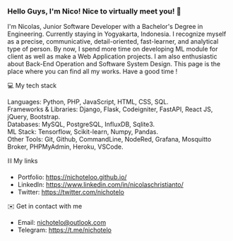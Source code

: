 <!--
**nichoteloo/nichoteloo** is a ✨ _special_ ✨ repository because its `README.md` (this file) appears on your GitHub profile.

Here are some ideas to get you started:

- 🔭 I’m currently working on ...
- 🌱 I’m currently learning ...
- 👯 I’m looking to collaborate on ...
- 🤔 I’m looking for help with ...
- 💬 Ask me about ...
- 📫 How to reach me: ...
- 😄 Pronouns: ...
- ⚡ Fun fact: ...
-->

### Hello Guys, I'm Nico! Nice to virtually meet you! 👋

I'm Nicolas, Junior Software Developer with a Bachelor's Degree in Engineering. Currently staying in Yogyakarta, Indonesia.
I recognize myself as a precise, communicative, detail-oriented, fast-learner, and analytical type of person. By now, I spend more time on developing ML module for client as well as make a Web Application projects. I am also enthusiastic about Back-End Operation and Software System Design. This page is the place where you can find all my works. Have a good time !

💻 My tech stack<br>

Languages: Python, PHP, JavaScript, HTML, CSS, SQL. <br>
Frameworks & Libraries: Django, Flask, Codeigniter, FastAPI, React JS, jQuery, Bootstrap. <br>
Databases:  MySQL, PostgreSQL, InfluxDB, Sqlite3. <br> 
ML Stack: Tensorflow, Scikit-learn, Numpy, Pandas. <br>
Other Tools: Git, Github, CommandLine, NodeRed, Grafana, Mosquitto Broker, PHPMyAdmin, Heroku, VSCode. <br>

⛓ My links
* Portfolio: https://nichoteloo.github.io/
* LinkedIn: https://www.linkedin.com/in/nicolaschristianto/
* Twitter: https://twitter.com/nichotelo

✉️ Get in contact with me 
* Email: nichotelo@outlook.com
* Telegram: https://t.me/nichotelo

<!-- <h3 align="center">Contact Me</h3>
<p align="center">
 <a href="https://t.me/nichotelo"><img src="https://img.shields.io/badge/Telegram-0088cc?style=for-the-badge&logo=telegram&logoColor=white" alt="Telegram"></a>
 <a href="https://www.linkedin.com/in/nicolaschristianto/"><img src="https://img.shields.io/badge/Linkedin-2867B2?style=for-the-badge&logo=linkedin&logoColor=white" alt="Discord"></a>
  <a href="https://twitter.com/nichotelo"><img src="https://img.shields.io/badge/Twitter-1DA1F2?style=for-the-badge&logo=twitter&logoColor=white" alt="Twitter"></a>
</p>

<h3 align="center">Languages I've worked with</h3>
<p align="center">
  <img src="https://img.shields.io/badge/C%2B%2B-00599C?style=for-the-badge&logo=c%2B%2B&logoColor=white" alt="C++">
  <img src="https://img.shields.io/badge/Python-3776AB?style=for-the-badge&logo=python&logoColor=white" alt="Python">
  <img src="https://img.shields.io/badge/CSS-239120?&style=for-the-badge&logo=css3&logoColor=white" alt="CSS">
  <img src="https://img.shields.io/badge/HTML5-E34F26?style=for-the-badge&logo=html5&logoColor=white" alt="HTML">
  <img src="https://img.shields.io/badge/Java-ED8B00?style=for-the-badge&logo=java&logoColor=white" alt="Java">
  <img src="https://img.shields.io/badge/JavaScript-323330?style=for-the-badge&logo=javascript&logoColor=F7DF1E" alt="JS">
  <img src="https://img.shields.io/badge/PHP-777BB4?style=for-the-badge&logo=php&logoColor=white" alt="PHP">
</p> -->
